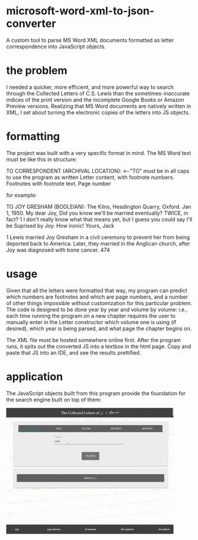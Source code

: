 # microsoft-word-xml-to-json-converter
A custom tool to parse MS Word XML documents formatted as letter correspondence into JavaScript objects.

# the problem
I needed a quicker, more efficient, and more powerful way to search through the Collected Letters of C.S. Lewis than the sometimes-inaccurate indices of the print version and the incomplete Google Books or Amazon Preview versions. Realizing that MS Word documents are natively written in XML, I set about turning the electronic copies of the letters into JS objects.

# formatting
The project was built with a very specific format in mind. The MS Word text must be like this in structure: 

TO CORRESPONDENT (ARCHIVAL LOCATION): <--"TO" must be in all caps to use the program as written
  Letter content, with footnote numbers.
  Footnotes with footnote text.
Page number

for example:

TO JOY GRESHAM (BODLEIAN):
The Kilns, Headington Quarry, Oxford. Jan 1, 1950.
My dear Joy,
Did you know we'll be married eventually? TWICE, in fact? 1 I don't really know what that means yet, but I guess you could say I'll be Suprised by Joy. How ironic! Yours, Jack

1 Lewis married Joy Gresham in a civil ceremony to prevent her from being deported back to America. Later, they married in the Anglican church, after Joy was diagnosed with bone cancer.
474

# usage
Given that all the letters were formatted that way, my program can predict which numbers are footnotes and which are page numbers, and a number of other things impossible without customization for this particular problem. The code is designed to be done year by year and volume by volume: i.e., each time running the program on a new chapter requires the user to manually enter in the Letter constructor which volume one is using (if desired), which year is being parsed, and what page the chapter begins on. 

The XML file must be hosted somewhere online first. After the program runs, it spits out the converted JS into a textbox in the html page. Copy and paste that JS into an IDE, and see the results prettified.

# application
The JavaScript objects built from this program provide the foundation for the search engine built on top of them: 

![](csl-demo.gif)
